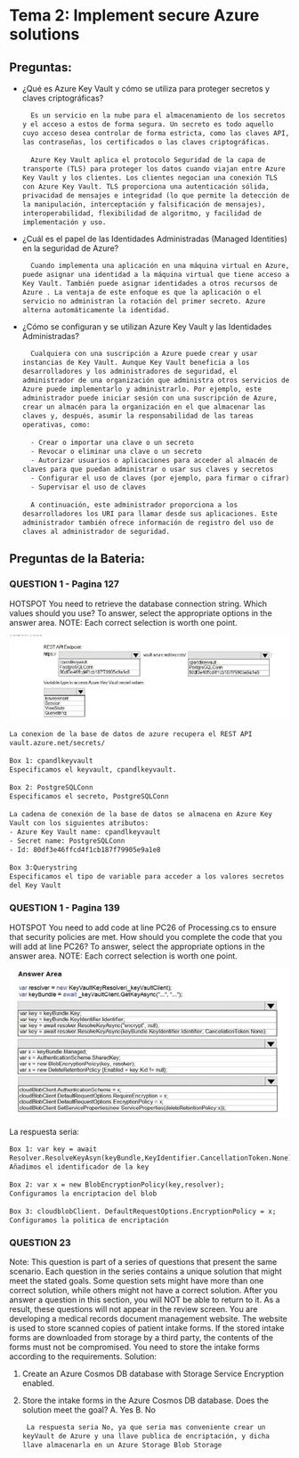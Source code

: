 # Tema 2: Implement secure Azure solutions
## Preguntas:

- ¿Qué es Azure Key Vault y cómo se utiliza para proteger secretos y claves criptográficas?

		Es un servicio en la nube para el almacenamiento de los secretos y el acceso a estos de forma segura. Un secreto es todo aquello cuyo acceso desea controlar de forma estricta, como las claves API, las contraseñas, los certificados o las claves criptográficas. 
		
		Azure Key Vault aplica el protocolo Seguridad de la capa de transporte (TLS) para proteger los datos cuando viajan entre Azure Key Vault y los clientes. Los clientes negocian una conexión TLS con Azure Key Vault. TLS proporciona una autenticación sólida, privacidad de mensajes e integridad (lo que permite la detección de la manipulación, interceptación y falsificación de mensajes), interoperabilidad, flexibilidad de algoritmo, y facilidad de implementación y uso.
	
- ¿Cuál es el papel de las Identidades Administradas (Managed Identities) en la seguridad
de Azure?

		Cuando implementa una aplicación en una máquina virtual en Azure, puede asignar una identidad a la máquina virtual que tiene acceso a Key Vault. También puede asignar identidades a otros recursos de Azure . La ventaja de este enfoque es que la aplicación o el servicio no administran la rotación del primer secreto. Azure alterna automáticamente la identidad. 

- ¿Cómo se configuran y se utilizan Azure Key Vault y las Identidades Administradas?

        Cualquiera con una suscripción a Azure puede crear y usar instancias de Key Vault. Aunque Key Vault beneficia a los desarrolladores y los administradores de seguridad, el administrador de una organización que administra otros servicios de Azure puede implementarlo y administrarlo. Por ejemplo, este administrador puede iniciar sesión con una suscripción de Azure, crear un almacén para la organización en el que almacenar las claves y, después, asumir la responsabilidad de las tareas operativas, como:
        
        - Crear o importar una clave o un secreto
        - Revocar o eliminar una clave o un secreto
        - Autorizar usuarios o aplicaciones para acceder al almacén de claves para que puedan administrar o usar sus claves y secretos
        - Configurar el uso de claves (por ejemplo, para firmar o cifrar)
        - Supervisar el uso de claves
        
        A continuación, este administrador proporciona a los desarrolladores los URI para llamar desde sus aplicaciones. Este administrador también ofrece información de registro del uso de claves al administrador de seguridad.

  

## Preguntas de la Bateria:

### QUESTION 1 - Pagina 127
HOTSPOT
You need to retrieve the database connection string.
Which values should you use? To answer, select the appropriate options in the answer area.
NOTE: Each correct selection is worth one point.

![Tema1_Pregunta2](imagenes/Tema1_Pregunta2.JPG)

    La conexion de la base de datos de azure recupera el REST API vault.azure.net/secrets/
    
    Box 1: cpandlkeyvault
    Especificamos el keyvault, cpandlkeyvault.
    
    Box 2: PostgreSQLConn
    Especificamos el secreto, PostgreSQLConn
    
    La cadena de conexión de la base de datos se almacena en Azure Key Vault con los siguientes atributos:
    - Azure Key Vault name: cpandlkeyvault
    - Secret name: PostgreSQLConn
    - Id: 80df3e46ffcd4f1cb187f79905e9a1e8
    
    Box 3:Querystring
    Especificamos el tipo de variable para acceder a los valores secretos del Key Vault



### QUESTION 1 - Pagina 139

HOTSPOT
You need to add code at line PC26 of Processing.cs to ensure that security policies are met.
How should you complete the code that you will add at line PC26? To answer, select the appropriate
options in the answer area.
NOTE: Each correct selection is worth one point.

![Tema1_Pregunta1](imagenes/Tema1_Pregunta1.JPG)

La respuesta seria:

    Box 1: var key = await Resolver.ResolveKeyAsyn(keyBundle,KeyIdentifier.CancellationToken.None);
    Añadimos el identificador de la key
    
    Box 2: var x = new BlobEncryptionPolicy(key,resolver);
    Configuramos la encriptacion del blob
    
    Box 3: cloudblobClient. DefaultRequestOptions.EncryptionPolicy = x;
    Configuramos la politica de encriptación

### QUESTION 23
Note: This question is part of a series of questions that present the same scenario. Each question
in the series contains a unique solution that might meet the stated goals. Some question sets might
have more than one correct solution, while others might not have a correct solution.
After you answer a question in this section, you will NOT be able to return to it. As a result, these
questions will not appear in the review screen.
You are developing a medical records document management website. The website is used to store
scanned copies of patient intake forms.
If the stored intake forms are downloaded from storage by a third party, the contents of the forms must not
be compromised.
You need to store the intake forms according to the requirements.
Solution:
1. Create an Azure Cosmos DB database with Storage Service Encryption enabled.
2. Store the intake forms in the Azure Cosmos DB database.
   Does the solution meet the goal?
   A. Yes
   B. No

		La respuesta seria No, ya que seria mas conveniente crear un keyVault de Azure y una llave publica de encriptación, y dicha llave almacenarla en un Azure Storage Blob Storage